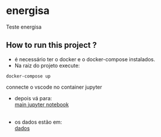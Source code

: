 # energisa
Teste energisa

## How to run this project ?
* é necessário ter o docker e o docker-compose instalados.<br/>
* Na raiz do projeto execute:<br/>
```
docker-compose up
```
connecte o vscode no container jupyter<br/>

* depois vá para:<br/>[main jupyter notebook](/app/app/get_data.ipynb)<br/><br/>

* os dados estão em:<br/>[dados](/app/app/data)<br/><br/>


